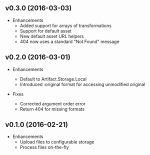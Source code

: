 ## v0.3.0 (2016-03-03)

+ Enhancements
  + Added support for arrays of transformations
  + Support for default asset
  + New default asset URL helpers
  + 404 now uses a standard "Not Found" message

## v0.2.0 (2016-03-01)

+ Enhancements
  + Default to Artifact.Storage.Local
  + Introduced :original format for accessing unmodified original

+ Fixes
  + Corrected argument order error
  + Return 404 for missing formats

## v0.1.0 (2016-02-21)

+ Enhancements
  + Upload files to configurable storage
  + Process files on-the-fly
